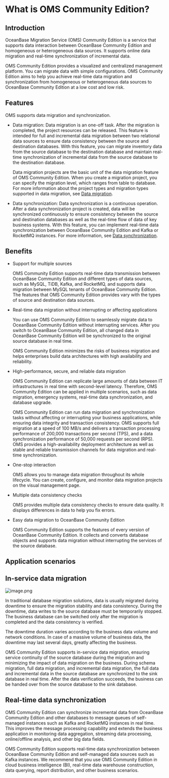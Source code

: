 # What is OMS Community Edition?

## Introduction

OceanBase Migration Service (OMS) Community Edition is a service that supports data interaction between OceanBase Community Edition and homogeneous or heterogeneous data sources. It supports online data migration and real-time synchronization of incremental data.

OMS Community Edition provides a visualized and centralized management platform. You can migrate data with simple configurations. OMS Community Edition aims to help you achieve real-time data migration and synchronization from homogeneous or heterogeneous data sources to OceanBase Community Edition at a low cost and low risk.

## Features

OMS supports data migration and synchronization.

* Data migration: Data migration is an one-off task. After the migration is completed, the project resources can be released. This feature is intended for full and incremental data migration between two relational data sources to ensure data consistency between the source and destination databases. With this feature, you can migrate inventory data from the source database to the destination database and maintain real-time synchronization of incremental data from the source database to the destination database.

   Data migration projects are the basic unit of the data migration feature of OMS Community Edition. When you create a migration project, you can specify the migration level, which ranges from table to database. For more information about the project types and migration types supported in data migration, see [Data migration](../600.data-migration/100.data-migration-overview.md).

* Data synchronization: Data synchronization is a continuous operation. After a data synchronization project is created, data will be synchronized continuously to ensure consistency between the source and destination databases as well as the real-time flow of data of key business systems. With this feature, you can implement real-time data synchronization between OceanBase Community Edition and Kafka or RocketMQ instances. For more information, see [Data synchronization](../700.data-synchronization/100.data-synchronization-overview.md).

## Benefits

* Support for multiple sources

   OMS Community Edition supports real-time data transmission between OceanBase Community Edition and different types of data sources, such as MySQL, TiDB, Kafka, and RocketMQ, and supports data migration between MySQL tenants of OceanBase Community Edition. The features that OMS Community Edition provides vary with the types of source and destination data sources.

* Real-time data migration without interrupting or affecting applications

   You can use OMS Community Edition to seamlessly migrate data to OceanBase Community Edition without interrupting services. After you switch to OceanBase Community Edition, all changed data in OceanBase Community Edition will be synchronized to the original source database in real time.

   OMS Community Edition minimizes the risks of business migration and helps enterprises build data architectures with high availability and reliability.

* High-performance, secure, and reliable data migration

   OMS Community Edition can replicate large amounts of data between IT infrastructures in real time with second-level latency. Therefore, OMS Community Edition can be applied in multiple scenarios, such as data migration, emergency systems, real-time data synchronization, and database upgrade.

   OMS Community Edition can run data migration and synchronization tasks without affecting or interrupting your business applications, while ensuring data integrity and transaction consistency. OMS supports full migration at a speed of 100 MB/s and delivers a transaction processing performance of 200,000 transactions per second (TPS), and a data synchronization performance of 50,000 requests per second (RPS). OMS provides a high-availability deployment architecture as well as stable and reliable transmission channels for data migration and real-time synchronization.

* One-stop interaction

   OMS allows you to manage data migration throughout its whole lifecycle. You can create, configure, and monitor data migration projects on the visual management page.

* Multiple data consistency checks

   OMS provides multiple data consistency checks to ensure data quality. It displays differences in data to help you fix errors.

* Easy data migration to OceanBase Community Edition

   OMS Community Edition supports the features of every version of OceanBase Community Edition. It collects and converts database objects and supports data migration without interrupting the services of the source database.

## Application scenarios

## In-service data migration

![image.png](https://help-static-aliyun-doc.aliyuncs.com/assets/img/en-US/6074229461/p176416.png "image.png")

In traditional database migration solutions, data is usually migrated during downtime to ensure the migration stability and data consistency. During the downtime, data writes to the source database must be temporarily stopped. The business database can be switched only after the migration is completed and the data consistency is verified.

The downtime duration varies according to the business data volume and network conditions. In case of a massive volume of business data, the downtime may last several days, greatly affecting the business.

OMS Community Edition supports in-service data migration, ensuring service continuity of the source database during the migration and minimizing the impact of data migration on the business. During schema migration, full data migration, and incremental data migration, the full data and incremental data in the source database are synchronized to the sink database in real time. After the data verification succeeds, the business can be handed over from the source database to the sink database.

## Real-time data synchronization

OMS Community Edition can synchronize incremental data from OceanBase Community Edition and other databases to message queues of self-managed instances such as Kafka and RocketMQ instances in real time. This improves the message processing capability and extends the business application in monitoring data aggregation, streaming data processing, online/offline analysis, and other big data fields.

OMS Community Edition supports real-time data synchronization between OceanBase Community Edition and self-managed data sources such as Kafka instances. We recommend that you use OMS Community Edition in cloud business intelligence (BI), real-time data warehouse construction, data querying, report distribution, and other business scenarios.
